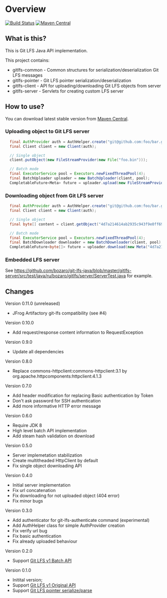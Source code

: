 # Overview

[![Build Status](https://travis-ci.org/bozaro/git-lfs-java.svg?branch=master)](https://travis-ci.org/bozaro/git-lfs-java)
[![Maven Central](https://img.shields.io/maven-central/v/ru.bozaro.gitlfs/gitlfs-common.svg)](http://mvnrepository.com/artifact/ru.bozaro.gitlfs)

## What is this?

This is Git LFS Java API implementation.

This project contains:

 * gitlfs-common - Common structures for serialization/deserialization Git LFS messages
 * gitlfs-pointer - Git LFS pointer serialization/deserialization
 * gitlfs-client - API for uploading/downloading Git LFS objects from server
 * gitlfs-server - Servlets for creating custom LFS server

## How to use?

You can download latest stable version from [Maven Central](http://mvnrepository.com/artifact/ru.bozaro.gitlfs).

### Uploading object to Git LFS server

```java
  final AuthProvider auth = AuthHelper.create("git@github.com:foo/bar.git");
  final Client client = new Client(auth);

  // Single object
  client.putObject(new FileStreamProvider(new File("foo.bin")));

  // Batch mode
  final ExecutorService pool = Executors.newFixedThreadPool(4);
  final BatchUploader uploader = new BatchUploader(client, pool);
  CompletableFuture<Meta> future = uploader.upload(new FileStreamProvider(new File("bar.bin")));
```

### Downloading object from Git LFS server

```java
  final AuthProvider auth = AuthHelper.create("git@github.com:foo/bar.git");
  final Client client = new Client(auth);

  // Single object
  final byte[] content = client.getObject("4d7a214614ab2935c943f9e0ff69d22eadbb8f32b1258daaa5e2ca24d17e2393", ByteStreams::toByteArray);

  // Batch mode
  final ExecutorService pool = Executors.newFixedThreadPool(4);
  final BatchDownloader downloader = new BatchDownloader(client, pool);
  CompletableFuture<byte[]> future = uploader.download(new Meta("4d7a214614ab2935c943f9e0ff69d22eadbb8f32b1258daaa5e2ca24d17e2393", 10), ByteStreams::toByteArray);
```

### Embedded LFS server

See https://github.com/bozaro/git-lfs-java/blob/master/gitlfs-server/src/test/java/ru/bozaro/gitlfs/server/ServerTest.java for example.

## Changes

Version 0.11.0 (unreleased)

 * JFrog Artifactory git-lfs compatibility (see #4)

Version 0.10.0

 * Add request/response content information to RequestException

Version 0.9.0

 * Update all dependencies

Version 0.8.0

 * Replace commons-httpclient:commons-httpclient:3.1 by org.apache.httpcomponents:httpclient:4.1.3

Version 0.7.0

 * Add header modification for replacing Basic authentication by Token
 * Don't ask password for SSH authentication
 * Add more informative HTTP error message

Version 0.6.0

 * Require JDK 8
 * High level batch API implementation
 * Add steam hash validation on download

Version 0.5.0

 * Server implemetation stabilization
 * Create multitheaded HttpClient by default
 * Fix single object downloading API

Version 0.4.0

 * Initial server implementation
 * Fix url concatenation
 * Fix downloading for not uploaded object (404 error)
 * Fix minor bugs

Version 0.3.0

 * Add authenticator for git-lfs-authenticate command (experimental)
 * Add AuthHelper class for simple AuthProvider creation
 * Fix verify url bug
 * Fix basic authentication
 * Fix already uploaded behaviour

Version 0.2.0

 * Support [Git LFS v1 Batch API](https://github.com/github/git-lfs/blob/master/docs/api/http-v1-batch.md)

Version 0.1.0

 * Initital version;
 * Support [Git LFS v1 Original API](https://github.com/github/git-lfs/blob/master/docs/api/http-v1-original.md)
 * Support [Git LFS pointer serialize/parse](https://github.com/github/git-lfs/blob/master/docs/spec.md)
